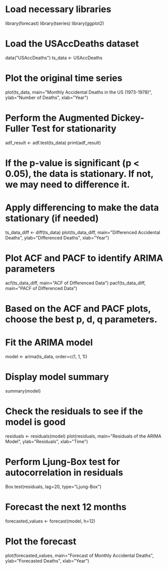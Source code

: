 # Load necessary libraries
library(forecast)
library(tseries)
library(ggplot2)

# Load the USAccDeaths dataset
data("USAccDeaths")
ts_data <- USAccDeaths

# Plot the original time series
plot(ts_data, main="Monthly Accidental Deaths in the US (1973-1978)", ylab="Number of Deaths", xlab="Year")

# Perform the Augmented Dickey-Fuller Test for stationarity
adf_result <- adf.test(ts_data)
print(adf_result)

# If the p-value is significant (p < 0.05), the data is stationary. If not, we may need to difference it.

# Apply differencing to make the data stationary (if needed)
ts_data_diff <- diff(ts_data)
plot(ts_data_diff, main="Differenced Accidental Deaths", ylab="Differenced Deaths", xlab="Year")

# Plot ACF and PACF to identify ARIMA parameters
acf(ts_data_diff, main="ACF of Differenced Data")
pacf(ts_data_diff, main="PACF of Differenced Data")

# Based on the ACF and PACF plots, choose the best p, d, q parameters.

# Fit the ARIMA model
model <- arima(ts_data, order=c(1, 1, 1))

# Display model summary
summary(model)

# Check the residuals to see if the model is good
residuals <- residuals(model)
plot(residuals, main="Residuals of the ARIMA Model", ylab="Residuals", xlab="Time")

# Perform Ljung-Box test for autocorrelation in residuals
Box.test(residuals, lag=20, type="Ljung-Box")

# Forecast the next 12 months
forecasted_values <- forecast(model, h=12)

# Plot the forecast
plot(forecasted_values, main="Forecast of Monthly Accidental Deaths", ylab="Forecasted Deaths", xlab="Year")

